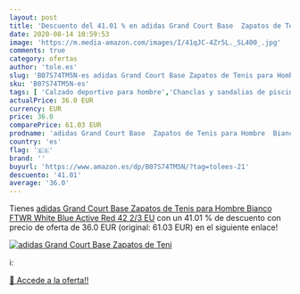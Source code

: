 ```yaml
---
layout: post
title: 'Descuento del 41.01 % en adidas Grand Court Base  Zapatos de Teni'
date: 2020-08-14 10:59:53
image: 'https://m.media-amazon.com/images/I/41qJC-4Zr5L._SL400_.jpg'
comments: true
category: ofertas
author: 'tole.es'
slug: 'B07S74TM5N-es adidas Grand Court Base Zapatos de Tenis para Hombre...'
sku: 'B07S74TM5N-es'
tags: [ 'Calzado deportivo para hombre','Chanclas y sandalias de piscina para hombre','Sandalias de vestir para hombre','Zapatillas y calzado deportivo para hombre','Zapatos','Zapatos para hombre','Zapatos y complementos','zapatos', ]
actualPrice: 36.0 EUR
currency: EUR
price: 36.0
comparePrice: 61.03 EUR
prodname: 'adidas Grand Court Base  Zapatos de Tenis para Hombre  Bianco FTWR White Blue Active Red  42 2/3 EU'
country: 'es'
flag: '🇪🇸'
brand: ''
buyurl: 'https://www.amazon.es/dp/B07S74TM5N/?tag=tolees-21'
descuento: '41.01'
average: '36.0'
---
```


Tienes [adidas Grand Court Base  Zapatos de Tenis para Hombre  Bianco FTWR White Blue Active Red  42 2/3 EU](https://www.amazon.es/dp/B07S74TM5N/?tag=tolees-21) con un 41.01 % de descuento con precio de oferta de 36.0 EUR (original: 61.03 EUR) en el siguiente enlace!

[![adidas Grand Court Base  Zapatos de Teni](https://m.media-amazon.com/images/I/41qJC-4Zr5L._SL400_.jpg)](https://www.amazon.es/dp/B07S74TM5N/?tag=tolees-21)

ℹ️:


[🛒 Accede a la oferta!!](https://www.amazon.es/dp/B07S74TM5N/?tag=tolees-21)
